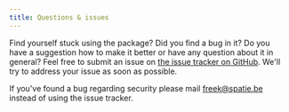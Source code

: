 ```yaml
---
title: Questions & issues
---
```


Find yourself stuck using the package? Did you find a bug in it? Do you have
a suggestion how to make it better or have any question about it in general?
Feel free to submit an issue on [the issue tracker on GitHub](https://github.com/spatie/laravel-medialibrary/issues).
We'll try to address your issue as soon as possible.

If you've found a bug regarding security please mail [freek@spatie.be](mailto:freek@spatie.be) instead
of using the issue tracker.